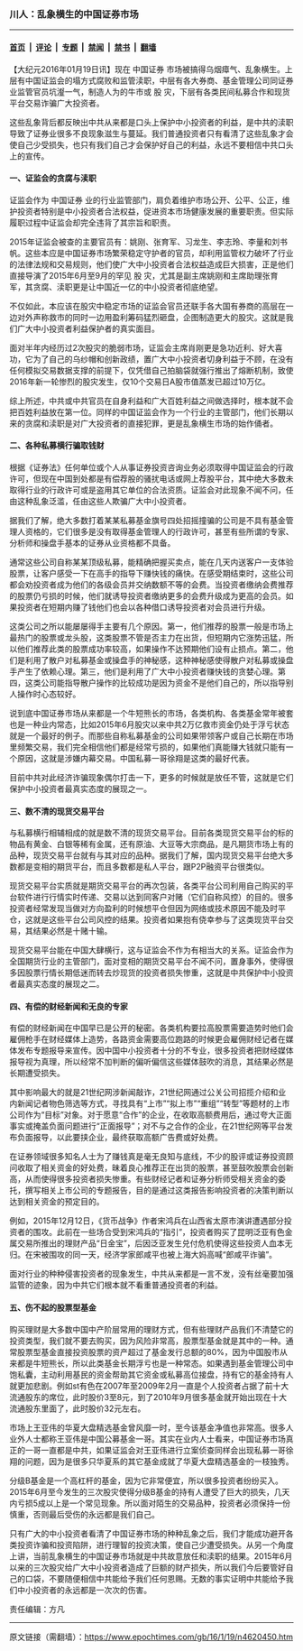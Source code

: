 ### 川人：乱象横生的中国证券市场

---

#### [首页](../../../..?n4620450) &nbsp;|&nbsp; [评论](../../../../../epoch-comment?n4620450) &nbsp;|&nbsp; [专题](../../../../../epoch-special?n4620450) &nbsp;|&nbsp; [禁闻](../../../../../epoch-news?n4620450) &nbsp;|&nbsp; [禁书](../../../../../books?n4620450) &nbsp;|&nbsp; [翻墙](https://github.com/gfw-breaker/nogfw/blob/master/README.md?n4620450)


<div class="post_content" id="artbody" itemprop="articleBody">
 <!-- article content begin -->
 <p>
  【大纪元2016年01月19日讯】现在
  <ok href="https://www.epochtimes.com/gb/tag/%E4%B8%AD%E5%9B%BD%E8%AF%81%E5%88%B8.html">
   中国证券
  </ok>
  市场被搞得乌烟瘴气、乱象横生。上层有中国证监会的塌方式腐败和监管渎职，中层有各大券商、基金管理公司同证券业监管官员坑瀣一气，制造人为的牛市或
  <ok href="https://www.epochtimes.com/gb/tag/%E8%82%A1.html">
   股
  </ok>
  灾，下层有各类民间私募合作和现货平台交易诈骗广大投资者。
 </p>
 <p>
  这些乱象背后都反映出中共从来都是口头上保护中小投资者的利益，是中共的渎职导致了证券业很多不良现象滋生与蔓延。我们普通投资者只有看清了这些乱象才会使自己少受损失，也只有我们自己才会保护好自己的利益，永远不要相信中共口头上的宣传。
 </p>
 <p>
  <h4>
   一、证监会的贪腐与渎职
  </h4>
  <p>
   证监会作为
   <ok href="https://www.epochtimes.com/gb/tag/%E4%B8%AD%E5%9B%BD%E8%AF%81%E5%88%B8.html">
    中国证券
   </ok>
   业的行业监管部门，肩负着维护市场公开、公平、公正，维护投资者特别是中小投资者合法权益，促进资本市场健康发展的重要职责。但实际履职过程中证监会却完全违背了其宗旨和职责。
  </p>
  <p>
   2015年证监会被查的主要官员有：姚刚、张育军、习龙生、李志玲、李量和刘书帆。这些本应是中国证券市场繁荣稳定守护者的官员，却利用监管权力破坏了行业的法律法规和交易规则，他们使广大中小投资者合法权益造成巨大损害，正是他们直接导演了2015年6月至9月的罕见
   <ok href="https://www.epochtimes.com/gb/tag/%E8%82%A1.html">
    股
   </ok>
   灾，尤其是副主席姚刚和主席助理张育军，其贪腐、渎职更是让中国近一亿的中小投资者彻底绝望。
  </p>
  <p>
   不仅如此，本应该在股灾中稳定市场的证监会官员还联手各大国有券商的高层在一边对外声称救市的同时一边用盈利筹码猛烈砸盘，企图制造更大的股灾。这就是我们广大中小投资者利益保护者的真实面目。
  </p>
  <p>
   面对半年内经历过2次股灾的脆弱市场，证监会主席肖刚更是急功近利、好大喜功，它为了自己的乌纱帽和创新政绩，置广大中小投资者切身利益于不顾，在没有任何模拟交易数据支撑的前提下，仅凭借自己拍脑袋就强行推出了熔断机制，致使2016年新一轮惨烈的股灾发生，仅10个交易日A股市值蒸发已超过10万亿。
  </p>
  <p>
   综上所述，中共或中共官员在自身利益和广大百姓利益之间做选择时，根本就不会把百姓利益放在第一位。同样的中国证监会作为一个行业的主管部门，他们长期以来的贪腐和渎职是对广大投资者的直接犯罪，更是乱象横生市场的始作俑者。
  </p>
  <p>
   <h4>
    二、各种私募横行骗取钱财
   </h4>
   <p>
    根据《证券法》任何单位或个人从事证券投资咨询业务必须取得中国证监会的行政许可，但现在中国到处都是有偿荐股的骚扰电话或网上荐股平台，其中绝大多数未取得行业的行政许可或是盗用其它单位的合法资质。证监会对此现象不闻不问，任由这种乱象泛滥，任由这些人欺骗广大中小投资者。
   </p>
   <p>
    据我们了解，绝大多数打着某某私募基金旗号四处招摇撞骗的公司是不具有基金管理人资格的，它们很多是没有取得基金管理人的行政许可，甚至有些所谓的专家、分析师和操盘手基本的证券从业资格都不具备。
   </p>
   <p>
    通常这些公司自称某某顶级私募，能精确把握买卖点，能在几天内送客户一支体验股票，让客户感受一下在高手的指导下赚快钱的痛快。在感受期结束时，这些公司都会劝投资者成为他们的各级会员并交纳数额不等的会费。当投资者缴纳会费推荐的股票仍亏损的时候，他们就诱导投资者缴纳更多的会费升级成为更高的会员。如果投资者在短期内赚了钱他们也会以各种借口诱导投资者对会员进行升级。
   </p>
   <p>
    这类公司之所以能屡屡得手主要有几个原因。第一，他们推荐的股票一般是市场上最热门的股票或龙头股，这类股票不管是否主力在出货，但短期内它涨势迅猛，所以他们推荐此类的股票成功率较高，如果操作不达预期他们设有止损点。第二，他们是利用了散户对私募基金或操盘手的神秘感，这种神秘感使得散户对私募或操盘手产生了依赖心理。第三，他们是利用了广大中小投资者赚快钱的贪婪心理。第四，这类公司能指导散户操作的比较成功是因为资金不是他们自己的，所以指导别人操作时心态较好。
   </p>
   <p>
    说到底中国证券市场从来都是一个牛短熊长的市场，各类机构、各类基金常年被套也是一种业内常态，比如2015年6月股灾以来中共2万亿救市资金仍处于浮亏状态就是一个最好的例子。而那些自称私募基金的公司如果带领客户或自己长期在市场里频繁交易，我们完全相信他们都是经常亏损的，如果他们真能赚大钱就只能有一个原因，这就是涉嫌内幕交易。中国私募一哥徐翔是这类的最好代表。
   </p>
   <p>
    目前中共对此经济诈骗现象偶尔打击一下，更多的时候就是放任不管，这就是它们保护中小投资者最真实态度的展现之一。
   </p>
   <p>
    <h4>
     三、数不清的现货交易平台
    </h4>
    <p>
     与私募横行相辅相成的就是数不清的现货交易平台。目前各类现货交易平台的标的物品有黄金、白银等稀有金属，还有原油、大豆等大宗商品，是凡期货市场上有的品种，现货交易平台就有与其对应的品种。据我们了解，国内现货交易平台绝大多数都是变相的期货平台，而且多数都是私人平台，跟P2P融资平台很类似。
    </p>
    <p>
     现货交易平台实质就是期货交易平台的再次包装，各类平台公司利用自己购买的平台软件进行行情实时传递、交易以达到同客户对赌（它们自称风控）的目的。很多投资者经常发现当做对方向盈利的时候想平仓但因为网络或技术原因不能及时平仓，这就是这些平台公司风控的结果。投资者如果抱有侥幸参与了这类现货平台交易，其结果必然是十赌十输。
    </p>
    <p>
     现货交易平台能在中国大肆横行，这与证监会不作为有相当大的关系。证监会作为全国期货行业的主管部门，面对变相的期货交易平台不闻不问，置身事外，使得很多因股票行情长期低迷而转去炒现货的投资者损失惨重，这就是中共保护中小投资者最真实态度的展现之二。
    </p>
    <p>
     <h4>
      四、有偿的财经新闻和无良的专家
     </h4>
     <p>
      有偿的财经新闻在中国早已是公开的秘密。各类机构要拉高股票需要造势时他们会雇佣枪手在财经媒体上造势，各路资金需要高位跑路的时候更会雇佣财经记者在媒体发布专题报导来宣传。因中国中小投资者十分的不专业，很多投资者把财经媒体报导视为真理，所以经常不加判断的偏听偏信这些媒体鼓吹的消息，其结果必然是长期遭受损失。
     </p>
     <p>
      其中影响最大的就是21世纪网涉新闻敲诈，21世纪网通过公关公司招揽介绍和业内新闻记者物色筛选等方式，寻找具有“上市”“拟上市”“重组”“转型”等题材的上市公司作为“目标”对象。对于愿意“合作”的企业，在收取高额费用后，通过夸大正面事实或掩盖负面问题进行“正面报导”；对不与之合作的企业，在21世纪网等平台发布负面报导，以此要挟企业，最终获取高额广告费或好处费。
     </p>
     <p>
      在证券领域很多知名人士为了赚钱真是毫无良知与底线，不少的股评或证券投资顾问收取了相关资金的好处费，昧着良心推荐正在出货的股票，甚至鼓吹股票会创新高，从而使得很多投资者损失惨重。有些财经记者和证券分析师受相关资金的委托，撰写相关上市公司的专题报告，目的是通过这类报告影响投资者的决策判断以达到相关资金的预定目的。
     </p>
     <p>
      例如，2015年12月12日，《货币战争》作者宋鸿兵在山西省太原市演讲遭遇部分投资者的围攻。此前在一些场合受到宋鸿兵的“指引”，投资者购买了昆明泛亚有色金属交易所推出的理财产品“日金宝”，后因泛亚发生兑付危机使得这些投资人血本无归。在宋被围攻的同一天，经济学家郎咸平也被上海大妈高喊“郎咸平诈骗”。
     </p>
     <p>
      面对行业的种种侵害投资者的现象发生，中共从来都是一言不发，没有丝毫要加强监管的迹象，因为中共它们根本就不看重普通投资者的利益。
     </p>
     <p>
      <h4>
       五、伤不起的股票型基金
      </h4>
      <p>
       购买理财是大多数中国中产阶层常用的理财方式，但有些理财产品我们不清楚它的投资类型，我们就不要去购买，因为风险非常高，股票型基金就是其中的一种。通常股票型基金直接投资股票的资产超过了基金发行总额的80%，因为中国股市从来都是牛短熊长，所以此类基金长期浮亏也是一种常态。如果遇到基金管理公司中饱私囊，主动利用基民的资金帮助其它资金或私募高位接盘，持有它的基金持有人就更加悲剧。例如st有色在2007年至2009年2月一直是个人投资者占据了前十大流通股东的席位，此时股价3至8元，到了2010年9月很多基金就开始出现在十大流通股东里面了，此时股价32元左右。
      </p>
      <p>
       市场上王亚伟的华夏大盘精选基金曾风靡一时，至今该基金净值也非常高。很多人业外人士都称王亚伟是中国公募基金一哥。其实在业内人士看来，中国证券市场真正的一哥一直都是中共，如果证监会对王亚伟进行立案侦查同样会出现私募一哥徐翔的问题，因为是很多只华夏系的其它基金成就了华夏大盘精选基金的一枝独秀。
      </p>
      <p>
       分级B基金是一个高杠杆的基金，因为它非常便宜，所以很多投资者纷纷买入。2015年6月至今发生的三次股灾使得分级B基金的持有人遭受了巨大的损失，几天内亏损5成以上是一个常见现象。所以面对陌生的交易品种，投资者必须保持一份慎重，否则最后受伤的永远都是我们自己。
      </p>
      <p>
       只有广大的中小投资者看清了中国证券市场的种种乱象之后，我们才能成功避开各类投资诈骗和投资陷阱，进行理智的投资决策，使自己少遭受损失。从另一个角度上讲，当前乱象横生的中国证券市场就是中共故意放任和渎职的结果。2015年6月以来的三次股灾给广大中小投资者造成了巨额的财产损失，所以我们今后要管好自己的口袋，不要随便相信中共能给予我们任何恩赐。无数的事实证明中共能给予我们中小投资者的永远都是一次次的伤害。
      </p>
      <p>
       责任编辑：方凡
      </p>
      <!-- article content end -->
      <div id="below_article_ad">
      </div>
     </p>
    </p>
   </p>
  </p>
 </p>
</div>


---

原文链接（需翻墙）：https://www.epochtimes.com/gb/16/1/19/n4620450.htm